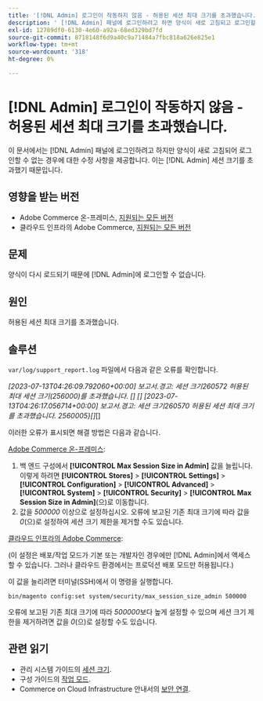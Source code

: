 ```yaml
---
title: '[!DNL Admin] 로그인이 작동하지 않음 - 허용된 세션 최대 크기를 초과했습니다.'
description: ' [!DNL Admin] 패널에 로그인하려고 하면 양식이 새로 고침되고 로그인할 수 없는 문제를 해결합니다.'
exl-id: 12789df0-6130-4e60-a92a-68ed329bd7fd
source-git-commit: 8718148f6d9a40c9a71484a7fbc818a626e825e1
workflow-type: tm+mt
source-wordcount: '318'
ht-degree: 0%

---
```


# [!DNL Admin] 로그인이 작동하지 않음 - 허용된 세션 최대 크기를 초과했습니다.

이 문서에서는 [!DNL Admin] 패널에 로그인하려고 하지만 양식이 새로 고침되어 로그인할 수 없는 경우에 대한 수정 사항을 제공합니다. 이는 [!DNL Admin] 세션 크기를 초과했기 때문입니다.

## 영향을 받는 버전

* Adobe Commerce 온-프레미스, [지원되는 모든 버전](https://www.adobe.com/content/dam/cc/en/legal/terms/enterprise/pdfs/Adobe-Commerce-Software-Lifecycle-Policy.pdf)
* 클라우드 인프라의 Adobe Commerce, [지원되는 모든 버전](https://www.adobe.com/content/dam/cc/en/legal/terms/enterprise/pdfs/Adobe-Commerce-Software-Lifecycle-Policy.pdf)

## 문제

양식이 다시 로드되기 때문에 [!DNL Admin]에 로그인할 수 없습니다.

## 원인

허용된 세션 최대 크기를 초과했습니다.

## 솔루션

`var/log/support_report.log` 파일에서 다음과 같은 오류를 확인합니다.

*[2023-07-13T04:26:09.792060+00:00] 보고서.경고: 세션 크기260572 허용된 최대 세션 크기(256000)를 초과했습니다. [] []
[2023-07-13T04:26:17.056714+00:00] 보고서.경고: 세션 크기260570 허용된 세션 최대 크기를 초과했습니다. 2560005}[]*[]

이러한 오류가 표시되면 해결 방법은 다음과 같습니다.

<u>Adobe Commerce 온-프레미스</u>:
1. 백 엔드 구성에서 **[!UICONTROL Max Session Size in Admin]** 값을 늘립니다. 이렇게 하려면 **[!UICONTROL Stores]** > **[!UICONTROL Settings]** > **[!UICONTROL Configuration]** > **[!UICONTROL Advanced]** > **[!UICONTROL System]** > **[!UICONTROL Security]** > **[!UICONTROL Max Session Size in Admin]**(으)로 이동합니다.
1. 값을 *500000* 이상으로 설정하십시오. 오류에 보고된 기존 최대 크기에 따라 값을 *0*(으)로 설정하여 세션 크기 제한을 제거할 수도 있습니다.

<u>클라우드 인프라의 Adobe Commerce</u>:

(이 설정은 배포/작업 모드가 기본 또는 개발자인 경우에만 [!DNL Admin]에서 액세스할 수 있습니다. 그러나 클라우드 환경에서는 프로덕션 배포 모드만 허용됩니다.)

이 값을 늘리려면 터미널(SSH)에서 이 명령을 실행합니다.

```ssh
bin/magento config:set system/security/max_session_size_admin 500000
```

오류에 보고된 기존 최대 크기에 따라 *500000*&#x200B;보다 높게 설정할 수 있으며 세션 크기 제한을 제거하려면 값을 *0*(으)로 설정할 수도 있습니다.

## 관련 읽기

* 관리 시스템 가이드의 [세션 크기](https://experienceleague.adobe.com/en/docs/commerce-admin/systems/security/security-session-management#admin-sessions).
* 구성 가이드의 [작업 모드](https://experienceleague.adobe.com/en/docs/commerce-operations/configuration-guide/cli/set-mode).
* Commerce on Cloud Infrastructure 안내서의 [보안 연결](https://experienceleague.adobe.com/en/docs/commerce-cloud-service/user-guide/develop/secure-connections).
